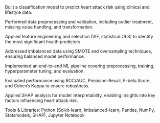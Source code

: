 Built a classification model to predict heart attack risk using clinical and lifestyle data.

Performed data preprocessing and validation, including outlier treatment, missing value handling, and transformation.

Applied feature engineering and selection (VIF, statistical OLS) to identify the most significant health predictors.

Addressed imbalanced data using SMOTE and oversampling techniques, ensuring balanced model performance.

Implemented an end-to-end ML pipeline covering preprocessing, training, hyperparameter tuning, and evaluation.

Evaluated performance using ROC/AUC, Precision-Recall, F-beta Score, and Cohen’s Kappa to ensure robustness.

Applied SHAP analysis for model interpretability, enabling insights into key factors influencing heart attack risk.

Tools & Libraries: Python (Scikit-learn, Imbalanced-learn, Pandas, NumPy, Statsmodels, SHAP), Jupyter Notebook
